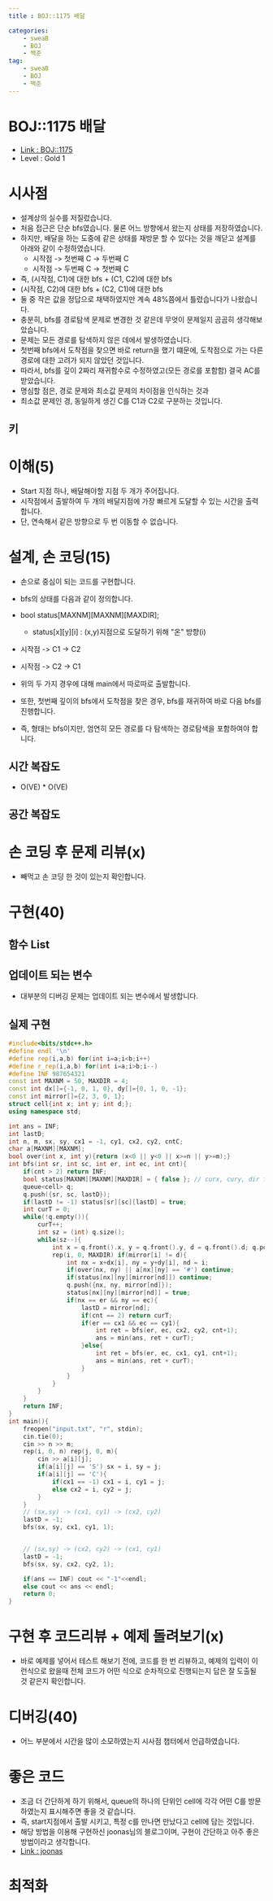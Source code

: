 ```yaml
---
title : BOJ::1175 배달

categories:
    - sweaB
    - BOJ
    - 백준
tag:
    - sweaB
    - BOJ
    - 백준
---
```

# BOJ::1175 배달
- [Link : BOJ::1175](https://www.acmicpc.net/problem/1175)
- Level : Gold 1

# 시사점
- 설계상의 실수를 저질렀습니다.
- 처음 접근은 단순 bfs였습니다. 물론 어느 방향에서 왔는지 상태를 저장하였습니다.
- 하지만, 배달을 하는 도중에 같은 상태를 재방문 할 수 있다는 것을 깨닫고 설계를 아래와 같이
  수정하였습니다.
  - 시작점 -> 첫번째 C -> 두번째 C
  - 시작점 -> 두번째 C -> 첫번째 C
- 즉, (시작점, C1)에 대한 bfs + (C1, C2)에 대한 bfs
- (시작점, C2)에 대한 bfs + (C2, C1)에 대한 bfs
- 둘 중 작은 값을 정답으로 채택하였지만 계속 48%쯤에서 틀렸습니다가 나왔습니다.
- 충분히, bfs를 경로탐색 문제로 변경한 것 같은데 무엇이 문제일지 곰곰히 생각해보았습니다.
- 문제는 모든 경로를 탐색하지 않은 데에서 발생하였습니다.
- 첫번째 bfs에서 도착점을 찾으면 바로 return을 했기 떄문에, 도착점으로 가는 다른 경로에 대한 고려가
  되지 않았던 것입니다.
- 따라서, bfs를 깊이 2짜리 재귀함수로 수정하였고(모든 경로를 포함함) 결국 AC를 받았습니다.
- 명심할 점은, 경로 문제와 최소값 문제의 차이점을 인식하는 것과
- 최소값 문제인 경, 동일하게 생긴 C를 C1과 C2로 구분하는 것입니다. 

## 키

# 이해(5)
- Start 지점 하나, 배달해야할 지점 두 개가 주어집니다.
- 시작점에서 출발하여 두 개의 배달지점에 가장 빠르게 도달할 수 있는 시간을 출력합니다.
- 단, 연속해서 같은 방향으로 두 번 이동할 수 없습니다.


# 설계, 손 코딩(15)
- 손으로 중심이 되는 코드를 구현합니다.
- bfs의 상태를 다음과 같이 정의합니다.
- bool status[MAXNM][MAXNM][MAXDIR];
  - status[x][y][i] : (x,y)지점으로 도달하기 위해 "온" 방향(i)

- 시작점 -> C1 -> C2
- 시작점 -> C2 -> C1 
- 위의 두 가지 경우에 대해 main에서 따로따로 출발합니다.
- 또한, 첫번째 깊이의 bfs에서 도착점을 찾은 경우, bfs를 재귀하여 바로 다음 bfs를 진행합니다.
- 즉, 형태는 bfs이지만, 엄연히 모든 경로를 다 탐색하는 경로탐색을 포함하여야 합니다.

## 시간 복잡도
- O(VE) * O(VE)

## 공간 복잡도

# 손 코딩 후 문제 리뷰(x)
- 빼먹고 손 코딩 한 것이 있는지 확인합니다.

# 구현(40)

## 함수 List 

## 업데이트 되는 변수
- 대부분의 디버깅 문제는 업데이트 되는 변수에서 발생합니다.

## 실제 구현 

```cpp
#include<bits/stdc++.h>
#define endl '\n'
#define rep(i,a,b) for(int i=a;i<b;i++)
#define r_rep(i,a,b) for(int i=a;i>b;i--)
#define INF 987654321
const int MAXNM = 50, MAXDIR = 4;
const int dx[]={-1, 0, 1, 0}, dy[]={0, 1, 0, -1};
const int mirror[]={2, 3, 0, 1};
struct cell{int x; int y; int d;};
using namespace std;

int ans = INF;
int lastD;
int n, m, sx, sy, cx1 = -1, cy1, cx2, cy2, cntC;
char a[MAXNM][MAXNM];
bool over(int x, int y){return (x<0 || y<0 || x>=n || y>=m);}
int bfs(int sr, int sc, int er, int ec, int cnt){
    if(cnt > 2) return INF;
    bool status[MAXNM][MAXNM][MAXDIR] = { false }; // curx, cury, dir from
    queue<cell> q;
    q.push({sr, sc, lastD});
    if(lastD != -1) status[sr][sc][lastD] = true;
    int curT = 0;
    while(!q.empty()){
        curT++;
        int sz = (int) q.size();
        while(sz--){
            int x = q.front().x, y = q.front().y, d = q.front().d; q.pop();
            rep(i, 0, MAXDIR) if(mirror[i] != d){
                int nx = x+dx[i], ny = y+dy[i], nd = i;
                if(over(nx, ny) || a[nx][ny] == '#') continue;
                if(status[nx][ny][mirror[nd]]) continue;
                q.push({nx, ny, mirror[nd]});
                status[nx][ny][mirror[nd]] = true;
                if(nx == er && ny == ec){
                    lastD = mirror[nd];
                    if(cnt == 2) return curT;
                    if(er == cx1 && ec == cy1){
                        int ret = bfs(er, ec, cx2, cy2, cnt+1);
                        ans = min(ans, ret + curT);
                    }else{
                        int ret = bfs(er, ec, cx1, cy1, cnt+1);
                        ans = min(ans, ret + curT);
                    }
                }
            }
        }
    }
    return INF;
}
int main(){
    freopen("input.txt", "r", stdin);
    cin.tie(0);
    cin >> n >> m;
    rep(i, 0, n) rep(j, 0, m){
        cin >> a[i][j];
        if(a[i][j] == 'S') sx = i, sy = j;
        if(a[i][j] == 'C'){
            if(cx1 == -1) cx1 = i, cy1 = j;
            else cx2 = i, cy2 = j;
        }
    }
    // (sx,sy) -> (cx1, cy1) -> (cx2, cy2)
    lastD = -1;
    bfs(sx, sy, cx1, cy1, 1);


    // (sx,sy) -> (cx2, cy2) -> (cx1, cy1)
    lastD = -1;
    bfs(sx, sy, cx2, cy2, 1);

    if(ans == INF) cout << "-1"<<endl;
    else cout << ans << endl;
    return 0;
}
```

# 구현 후 코드리뷰 + 예제 돌려보기(x)
- 바로 예제를 넣어서 테스트 해보기 전에, 코드를 한 번 리뷰하고, 예제의 입력이 이런식으로 왔을때
  전체 코드가 어떤 식으로 순차적으로 진행되는지 답은 잘 도출될 것 같은지 확인합니다.

# 디버깅(40)
- 어느 부분에서 시간을 많이 소모하였는지 시사점 챕터에서 언급하였습니다.

# 좋은 코드
- 조금 더 간단하게 하기 위해서, queue의 하나의 단위인 cell에 각각 어떤 C를 방문하였는지 표시해주면
  좋을 것 같습니다.
- 즉, start지점에서 출발 시키고, 특정 c를 만나면 만났다고 cell에 담는 것입니다.
- 해당 방법을 이용해 구현하신 joonas님의 블로그이며, 구현이 간단하고 아주 좋은 방법이라고
  생각합니다.
- [Link : joonas](http://joonas-yoon.blogspot.com/2016/03/1175.html)

# 최적화
